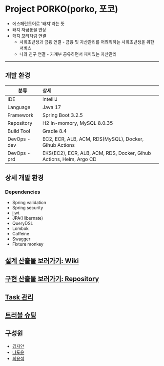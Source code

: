 # Project PORKO(porko, 포코)
- 에스페란토어로 '돼지'라는 뜻
- 돼지 저금통을 연상
- 돼지 꼬리처럼 연결
  - 사회초년생과 금융 연결 - 금융 및 자산관리를 어려워하는 사회초년생을 위한 서비스
  - 나와 친구 연결 - 가계부 공유하면서 재미있는 자산관리

---
## 개발 환경

|분류|상세|
| ---------- | :--------- |
|IDE|IntelliJ|
|Language|Java 17|
|Framework|Spring Boot 3.2.5|
|Repository|H2 In-momory, MySQL 8.0.35|
|Build Tool|Gradle 8.4|
|DevOps - dev|EC2, ECR, ALB, ACM, RDS(MySQL), Docker, Gihub Actions|
|DevOps - prd|EKS(EC2), ECR, ALB, ACM, RDS, Docker, Gihub Actions, Helm, Argo CD|

## 상세 개발 환경
### Dependencies
- Spring validation
- Spring security
- jjwt
- JPA(Hibernate)
- QueryDSL
- Lombok
- Caffeine
- Swagger
- Fixture monkey

## [설계 산출물 보러가기: Wiki](https://github.com/project-porko/porko-service/wiki)

## [구현 산출물 보러가기: Repository](https://github.com/project-porko/porko-service)

## [Task 관리](https://github.com/orgs/project-porko/projects/3)

## [트러블 슈팅](https://github.com/project-porko/porko-service/discussions/categories/trouble-shooting)

## 구성원
- [김지안](https://github.com/twonabi)
- [나도윤](https://github.com/ratcomp9992)
- [최용석](https://github.com/choi-ys)

<!--

**Here are some ideas to get you started:**

🙋‍♀️ A short introduction - what is your organization all about?
🌈 Contribution guidelines - how can the community get involved?
👩‍💻 Useful resources - where can the community find your docs? Is there anything else the community should know?
🍿 Fun facts - what does your team eat for breakfast?
🧙 Remember, you can do mighty things with the power of [Markdown](https://docs.github.com/github/writing-on-github/getting-started-with-writing-and-formatting-on-github/basic-writing-and-formatting-syntax)
-->
